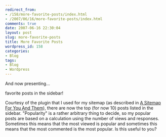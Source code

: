```yaml
---
redirect_from:
- /158/more-favorite-posts/index.html
- /2007/06/16/more-favorite-posts/index.html
comments: true
date: 2007-06-16 22:30:04
layout: post
slug: more-favorite-posts
title: More Favorite Posts
wordpress_id: 158
categories:
- Blog
tags:
- Blog
- Wordpress
---
```


And now presenting...

favorite posts in the sidebar!


Courtesy of the plugin that I used for my sitemap (as described in [A Sitemap For You And Them](http://www.goingthewongway.com/2007/06/12/a-sitemap-for-you-and-them/)), there are now the top (for now 10) posts listed in the sidebar.  "Popularity" is a rather arbitrary thing to decide, so my popular posts are based on a calculation using the number of views and responses.  Sometimes this means that the most viewed is popular and sometimes this means that the most commented is the most popular.  Is this useful to you?
